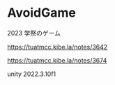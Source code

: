 # AvoidGame

2023 学祭のゲーム

<https://tuatmcc.kibe.la/notes/3642>

<https://tuatmcc.kibe.la/notes/3674>

unity 2022.3.10f1
